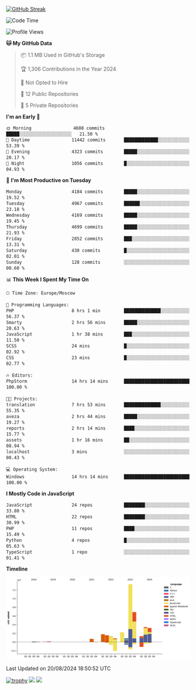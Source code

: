[![GitHub Streak](https://github-readme-streak-stats.herokuapp.com/?user=yogik10)](https://git.io/streak-stats)
<!--START_SECTION:waka-->
![Code Time](http://img.shields.io/badge/Code%20Time-799%20hrs%2020%20mins-blue)

![Profile Views](http://img.shields.io/badge/Profile%20Views-0-blue)

**🐱 My GitHub Data** 

> 📦 1.1 MB Used in GitHub's Storage 
 > 
> 🏆 1,306 Contributions in the Year 2024
 > 
> 🚫 Not Opted to Hire
 > 
> 📜 12 Public Repositories 
 > 
> 🔑 5 Private Repositories 
 > 
**I'm an Early 🐤** 

```text
🌞 Morning                4608 commits        █████░░░░░░░░░░░░░░░░░░░░   21.50 % 
🌆 Daytime                11442 commits       █████████████░░░░░░░░░░░░   53.39 % 
🌃 Evening                4323 commits        █████░░░░░░░░░░░░░░░░░░░░   20.17 % 
🌙 Night                  1056 commits        █░░░░░░░░░░░░░░░░░░░░░░░░   04.93 % 
```
📅 **I'm Most Productive on Tuesday** 

```text
Monday                   4184 commits        █████░░░░░░░░░░░░░░░░░░░░   19.52 % 
Tuesday                  4967 commits        ██████░░░░░░░░░░░░░░░░░░░   23.18 % 
Wednesday                4169 commits        █████░░░░░░░░░░░░░░░░░░░░   19.45 % 
Thursday                 4699 commits        █████░░░░░░░░░░░░░░░░░░░░   21.93 % 
Friday                   2852 commits        ███░░░░░░░░░░░░░░░░░░░░░░   13.31 % 
Saturday                 430 commits         █░░░░░░░░░░░░░░░░░░░░░░░░   02.01 % 
Sunday                   128 commits         ░░░░░░░░░░░░░░░░░░░░░░░░░   00.60 % 
```


📊 **This Week I Spent My Time On** 

```text
🕑︎ Time Zone: Europe/Moscow

💬 Programming Languages: 
PHP                      8 hrs 1 min         ██████████████░░░░░░░░░░░   56.37 % 
Smarty                   2 hrs 56 mins       █████░░░░░░░░░░░░░░░░░░░░   20.63 % 
JavaScript               1 hr 38 mins        ███░░░░░░░░░░░░░░░░░░░░░░   11.50 % 
SCSS                     24 mins             █░░░░░░░░░░░░░░░░░░░░░░░░   02.92 % 
CSS                      23 mins             █░░░░░░░░░░░░░░░░░░░░░░░░   02.77 % 

🔥 Editors: 
PhpStorm                 14 hrs 14 mins      █████████████████████████   100.00 % 

🐱‍💻 Projects: 
translation              7 hrs 53 mins       ██████████████░░░░░░░░░░░   55.35 % 
aveza                    2 hrs 44 mins       █████░░░░░░░░░░░░░░░░░░░░   19.27 % 
reports                  2 hrs 14 mins       ████░░░░░░░░░░░░░░░░░░░░░   15.77 % 
assets                   1 hr 16 mins        ██░░░░░░░░░░░░░░░░░░░░░░░   08.94 % 
localhost                3 mins              ░░░░░░░░░░░░░░░░░░░░░░░░░   00.43 % 

💻 Operating System: 
Windows                  14 hrs 14 mins      █████████████████████████   100.00 % 
```

**I Mostly Code in JavaScript** 

```text
JavaScript               24 repos            ████████░░░░░░░░░░░░░░░░░   33.80 % 
HTML                     22 repos            ████████░░░░░░░░░░░░░░░░░   30.99 % 
PHP                      11 repos            ████░░░░░░░░░░░░░░░░░░░░░   15.49 % 
Python                   4 repos             █░░░░░░░░░░░░░░░░░░░░░░░░   05.63 % 
TypeScript               1 repo              ░░░░░░░░░░░░░░░░░░░░░░░░░   01.41 % 
```



**Timeline**

![Lines of Code chart](https://raw.githubusercontent.com/Yogik10/Yogik10/main/assets/bar_graph.png)


 Last Updated on 20/08/2024 18:50:52 UTC
<!--END_SECTION:waka-->
[![trophy](https://github-profile-trophy.vercel.app/?username=yogik10)](https://github.com/ryo-ma/github-profile-trophy)
![](https://github-profile-summary-cards.vercel.app/api/cards/profile-details?username=yogik10&theme=solarized_dark)
![](https://github-profile-summary-cards.vercel.app/api/cards/most-commit-language?username=yogik10&theme=solarized_dark)


